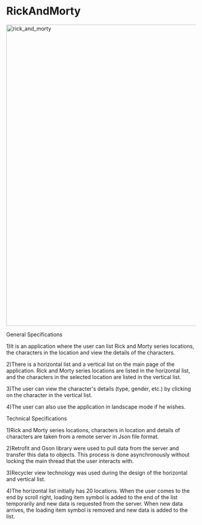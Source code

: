 # RickAndMorty

<img width="800" alt="rick_and_morty" src="https://github.com/canozgan/RickAndMorty/assets/129083272/a7cab281-5aa7-4d5a-a8a3-d0baf3c2a03a">

General Specifications

1)It is an application where the user can list Rick and Morty series locations, the characters in the location and view the details of the characters.

2)There is a horizontal list and a vertical list on the main page of the application. Rick and Morty series locations are listed in the horizontal list, and the characters in the selected location are listed in the vertical list.

3)The user can view the character's details (type, gender, etc.) by clicking on the character in the vertical list.

4)The user can also use the application in landscape mode if he wishes.

Technical Specifications

1)Rick and Morty series locations, characters in location and details of characters are taken from a remote server in Json file format.

2)Retrofit and Gson library were used to pull data from the server and transfer this data to objects. This process is done asynchronously without locking the main thread that the user interacts with.

3)Recycler view technology was used during the design of the horizontal and vertical list.

4)The horizontal list initially has 20 locations. When the user comes to the end by scroll right, loading item symbol is added to the end of the list temporarily and new data is requested from the server. When new data arrives, the loading item symbol is removed and new data is added to the list.
